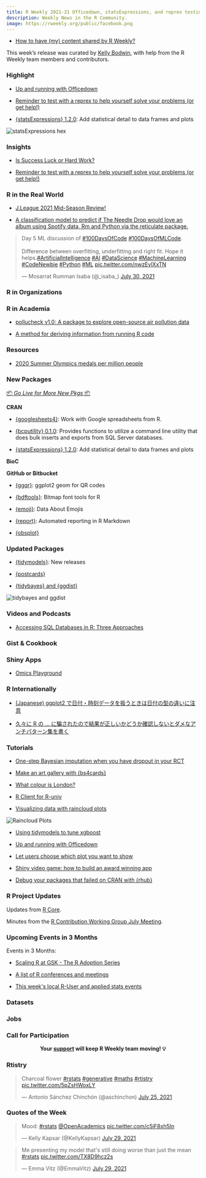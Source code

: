```yaml
---
title: R Weekly 2021-31 Officedown, statsExpressions, and reprex testing
description: Weekly News in the R Community.
image: https://rweekly.org/public/facebook.png
---
```



+ [How to have (my) content shared by R Weekly?](https://github.com/rweekly/rweekly.org#how-to-have-my-content-shared-by-r-weekly)

This week’s release was curated by [Kelly Bodwin](), with help from the R Weekly team members and contributors.



###  Highlight

+ [Up and running with Officedown](https://alison.rbind.io/blog/2021-07-officedown/)

+ [Reminder to test with a reprex to help yourself solve your problems (or get help!)](https://themockup.blog/posts/2021-07-28-reminder-to-test-with-a-reprex/)

+ [{statsExpressions} 1.2.0](https://indrajeetpatil.github.io/statsExpressions/): Add statistical detail to data frames and plots

![statsExpressions hex](https://raw.githubusercontent.com/rweekly/image/master/2021/W31/logo.png)



### Insights


+ [Is Success Luck or Hard Work?](https://albert-rapp.de/post/2021-07-26-luck-vs-skill/)

+ [Reminder to test with a reprex to help yourself solve your problems (or get help!)](https://themockup.blog/posts/2021-07-28-reminder-to-test-with-a-reprex/)

### R in the Real World

+ [J.League 2021 Mid-Season Review!](https://ryo-n7.github.io/2021-07-26-jleague-2021-midseason-review/)

+ [A classification model to predict if The Needle Drop would love an album using Spotify data, Rm and Python via the reticulate package.](https://danielbrito.netlify.app/post/2021-07-24-fantano-doesn-t-like-to-dance-a-classification-model-on-needle-drop-s-reviews/) 

<blockquote class="twitter-tweet"><p lang="en" dir="ltr">Day 5 ML discussion of <a href="https://twitter.com/hashtag/100DaysOfCode?src=hash&amp;ref_src=twsrc%5Etfw">#100DaysOfCode</a> <a href="https://twitter.com/hashtag/100DaysOfMLCode?src=hash&amp;ref_src=twsrc%5Etfw">#100DaysOfMLCode</a>. <br> <br>Difference between overfitting, underfitting and right fit. Hope it helps.<a href="https://twitter.com/hashtag/ArtificialIntelligence?src=hash&amp;ref_src=twsrc%5Etfw">#ArtificialIntelligence</a> <a href="https://twitter.com/hashtag/AI?src=hash&amp;ref_src=twsrc%5Etfw">#AI</a> <a href="https://twitter.com/hashtag/DataScience?src=hash&amp;ref_src=twsrc%5Etfw">#DataScience</a> <a href="https://twitter.com/hashtag/MachineLearning?src=hash&amp;ref_src=twsrc%5Etfw">#MachineLearning</a> <a href="https://twitter.com/hashtag/CodeNewbie?src=hash&amp;ref_src=twsrc%5Etfw">#CodeNewbie</a> <a href="https://twitter.com/hashtag/Python?src=hash&amp;ref_src=twsrc%5Etfw">#Python</a> <a href="https://twitter.com/hashtag/ML?src=hash&amp;ref_src=twsrc%5Etfw">#ML</a> <a href="https://t.co/nwzEvlXxTN">pic.twitter.com/nwzEvlXxTN</a></p>&mdash; Mosarrat Rumman Isaba (@_isaba_) <a href="https://twitter.com/_isaba_/status/1421157267550867458?ref_src=twsrc%5Etfw">July 30, 2021</a></blockquote> <script async src="https://platform.twitter.com/widgets.js" charset="utf-8"></script>

###  R in Organizations



###  R in Academia

+ [pollucheck v1.0: A package to explore open-source air pollution data](https://joss.theoj.org/papers/10.21105/joss.03435)

+ [A method for deriving information from running R code](https://journal.r-project.org/archive/2021/RJ-2021-056/RJ-2021-056.pdf)

###  Resources

+ [2020 Summer Olympics medals per million people](https://github.com/edomt/tokyo2020)


###  New Packages

<p class="added-hostname"><a href="https://rweekly.org/live" target="_blank" class="externalLink">📦 <i>Go Live for More New Pkgs</i> 📦</a></p>

**CRAN**

+ [{googlesheets4}](https://www.tidyverse.org/blog/2021/07/googlesheets4-1-0-0/): Work with Google spreadsheets from R.

+ [{bcputility} 0.1.0](https://cran.r-project.org/package=bcputility): Provides functions to utilize a command line utility that does bulk inserts and exports from SQL Server databases.

+ [{statsExpressions} 1.2.0](https://indrajeetpatil.github.io/statsExpressions/): Add statistical detail to data frames and plots


**BioC**



**GitHub or Bitbucket**

+ [{ggqr}](https://github.com/coolbutuseless/ggqr): ggplot2 geom for QR codes

+ [{bdftools}](https://github.com/coolbutuseless/bdftools): Bitmap font tools for R

+ [{emoji}](https://github.com/EmilHvitfeldt/emoji): Data About Emojis

+ [{report}](https://easystats.github.io/report/index.html): Automated reporting in R Markdown

+ [{obsplot}](https://juba.github.io/obsplot/articles/introduction.html)


### Updated Packages

+ [{tidymodels}](https://www.tidyverse.org/blog/2021/07/tidymodels-july-2021/): New releases

+ [{postcards}](https://github.com/seankross/postcards/)

+ [{tidybayes} and {ggdist}](http://blog.mjskay.com/2021/07/15/tidybayes-ggdist-3-0/)

![tidybayes and ggdist](https://raw.githubusercontent.com/rweekly/image/master/2021/W31/binomial_dots-1.png)


###  Videos and Podcasts

+ [Accessing SQL Databases in R: Three Approaches](https://youtu.be/Z5LPjh_EkJk)



### Gist & Cookbook



### Shiny Apps

+ [Omics Playground](https://public.bigomics.ch/)

### R Internationally

+ [(Japanese) ggplot2 で日付・時刻データを扱うときは日付の型の違いに注意](https://ill-identified.hatenablog.com/entry/2021/07/23/191152)

+ [久々に R の ... に騙されたので結果が正しいかどうか確認しないとダメなアンチパターン集を書く](https://ill-identified.hatenablog.com/entry/2021/07/28/231922)

###  Tutorials

+ [One-step Bayesian imputation when you have dropout in your RCT](https://solomonkurz.netlify.app/post/2021-07-27-one-step-bayesian-imputation-when-you-have-dropout-in-your-rct/)

+ [Make an art gallery with {bs4cards}](https://www.rostrum.blog/2021/07/25/faxcrayon/)

+ [What colour is London?](https://www.rostrum.blog/2021/07/23/london-colour/)

+ [R Client for R-univ](https://vgherard.github.io/posts/2021-07-25-r-client-for-r-universe-apis/)

+ [Visualizing data with raincloud plots](https://shilaan.rbind.io/post/visualizing-data-with-raincloud-plots/)

![Raincloud Plots](https://raw.githubusercontent.com/rweekly/image/master/2021/W31/raincloud.jpg)

+ [Using tidymodels to tune xgboost](https://juliasilge.com/blog/baseball-racing/)

+ [Up and running with Officedown](https://alison.rbind.io/blog/2021-07-officedown/)

+ [Let users choose which plot you want to show](https://www.johannesbgruber.eu/post/2021-07-28-let-users-choose-which-plot-you-want-to-show/)

+ [Shiny video game: how to build an award winning app](https://appsilon.com/shiny-video-game-how-to-build-an-award-winning-app-in-r/)

+ [Debug your packages that failed on CRAN with {rhub}](https://statnmap.com/2021-07-29-debug-your-package-that-failed-on-solaris-and-others-on-cran-with-rhub/)

<!--<div class="post-more-begin></div><div class="post-more-end"></div>-->

###  R Project Updates

Updates from [R Core](http://developer.r-project.org/blosxom.cgi/R-devel/NEWS).

Minutes from the [R Contribution Working Group July Meeting](https://github.com/forwards/rcontribution/blob/master/team_minutes/2021-07-23.md).

###  Upcoming Events in 3 Months

Events in 3 Months:

+ [Scaling R at GSK - The R Adoption Series](https://www.r-consortium.org/webinars)

+ [A list of R conferences and meetings](https://jumpingrivers.github.io/meetingsR/events.html)

+ [This week's local R-User and applied stats events](https://community.rstudio.com/c/irl)


### Datasets

### Jobs




###  Call for Participation


<p class="hide-support added-hostname support-rweekly" style="text-align: center;font-weight: bold;">Your <a class="non-visited externalLink" href="https://www.patreon.com/rweekly" onclick="pas(this)">support</a> will keep R Weekly team moving! 💡</p>

### Rtistry

<blockquote class="twitter-tweet"><p lang="en" dir="ltr">Charcoal flower <a href="https://twitter.com/hashtag/rstats?src=hash&amp;ref_src=twsrc%5Etfw">#rstats</a> <a href="https://twitter.com/hashtag/generative?src=hash&amp;ref_src=twsrc%5Etfw">#generative</a> <a href="https://twitter.com/hashtag/maths?src=hash&amp;ref_src=twsrc%5Etfw">#maths</a> <a href="https://twitter.com/hashtag/rtistry?src=hash&amp;ref_src=twsrc%5Etfw">#rtistry</a> <a href="https://t.co/5pZsHWoxLY">pic.twitter.com/5pZsHWoxLY</a></p>&mdash; Antonio Sánchez Chinchón (@aschinchon) <a href="https://twitter.com/aschinchon/status/1419285471125966852?ref_src=twsrc%5Etfw">July 25, 2021</a></blockquote> <script async src="https://platform.twitter.com/widgets.js" charset="utf-8"></script>

###  Quotes of the Week

<blockquote class="twitter-tweet"><p lang="en" dir="ltr">Mood: <a href="https://twitter.com/hashtag/rstats?src=hash&amp;ref_src=twsrc%5Etfw">#rstats</a> ⁦<a href="https://twitter.com/OpenAcademics?ref_src=twsrc%5Etfw">@OpenAcademics</a>⁩ <a href="https://t.co/c5iF8xh5In">pic.twitter.com/c5iF8xh5In</a></p>&mdash; Kelly Kapsar (@KellyKapsar) <a href="https://twitter.com/KellyKapsar/status/1420842891560243201?ref_src=twsrc%5Etfw">July 29, 2021</a></blockquote> <script async src="https://platform.twitter.com/widgets.js" charset="utf-8"></script>

<blockquote class="twitter-tweet"><p lang="en" dir="ltr">Me presenting my model that&#39;s still doing worse than just the mean <a href="https://twitter.com/hashtag/rstats?src=hash&amp;ref_src=twsrc%5Etfw">#rstats</a> <a href="https://t.co/TX8D9hcz2s">pic.twitter.com/TX8D9hcz2s</a></p>&mdash; Emma Vitz (@EmmaVitz) <a href="https://twitter.com/EmmaVitz/status/1420864884317720584?ref_src=twsrc%5Etfw">July 29, 2021</a></blockquote> <script async src="https://platform.twitter.com/widgets.js" charset="utf-8"></script>

